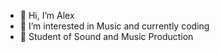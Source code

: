 - 👋 Hi, I’m Alex
- 👀 I’m interested in Music and currently coding
- 🌱 Student of Sound and Music Production

<!---
AlexPrimus/AlexPrimus is a ✨ special ✨ repository because its `README.md` (this file) appears on your GitHub profile.
You can click the Preview link to take a look at your changes.
--->

